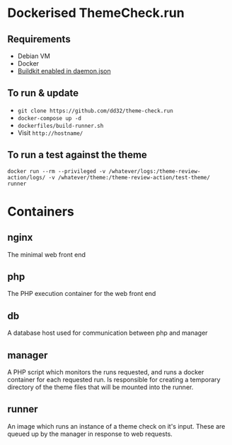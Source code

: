 # Dockerised ThemeCheck.run

## Requirements
 - Debian VM
 - Docker
 - [Buildkit enabled in daemon.json](https://docs.docker.com/develop/develop-images/build_enhancements/#to-enable-buildkit-builds)

## To run & update
 - `git clone https://github.com/dd32/theme-check.run`
 - `docker-compose up -d`
 - `dockerfiles/build-runner.sh`
 - Visit `http://hostname/`

## To run a test against the theme
`docker run --rm --privileged -v /whatever/logs:/theme-review-action/logs/ -v /whatever/theme:/theme-review-action/test-theme/ runner`

# Containers
## nginx
 The minimal web front end
## php
 The PHP execution container for the web front end
## db
 A database host used for communication between php and manager
## manager
 A PHP script which monitors the runs requested, and runs a docker container for each requested run.
 Is responsible for creating a temporary directory of the theme files that will be mounted into the runner.

## runner
 An image which runs an instance of a theme check on it's input.
 These are queued up by the manager in response to web requests.
